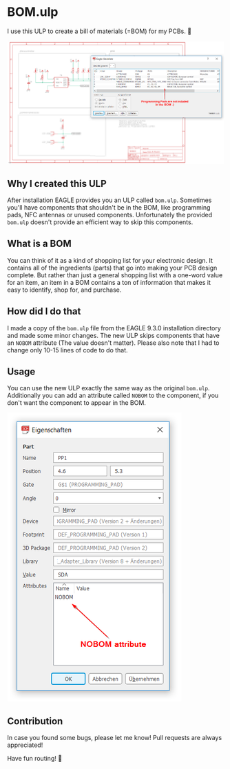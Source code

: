 # BOM.ulp
 I use this ULP to create a bill of materials (=BOM) for my PCBs. :bookmark_tabs:

 ![Screenshot of the BOM ulp](images/bom_overview.png)

## Why I created this ULP
After installation EAGLE provides you an ULP called `bom.ulp`. Sometimes you'll
have components that shouldn't be in the BOM, like programming pads, NFC antennas
or unused components. Unfortunately the provided `bom.ulp` doesn't provide an
efficient way to skip this components.

## What is a BOM
You can think of it as a kind of shopping list for your electronic design.
It contains all of the ingredients (parts) that go into making your PCB design
complete. But rather than just a general shopping list with a one-word value
for an item, an item in a BOM contains a ton of information that makes it
easy to identify, shop for, and purchase.

## How did I do that
I made a copy of the `bom.ulp` file from the EAGLE 9.3.0 installation directory and
made some minor changes. The new ULP skips components that have an `NOBOM`
attribute (The value doesn't matter). Please also note that I had to change only
10-15 lines of code to do that.

## Usage
You can use the new ULP exactly the same way as the original `bom.ulp`.
Additionally you can add an attribute called `NOBOM` to the component, if you
don't want the component to appear in the BOM.

 ![Screenshot of component with the NOBOM attribute](images/nobom_attribute.png)

## Contribution
In case you found some bugs, please let me know! Pull requests are always appreciated! 

Have fun routing! :raised_hands:
